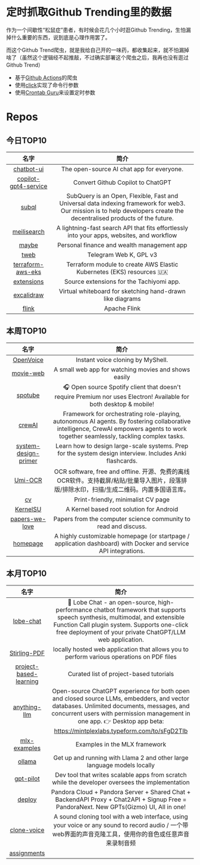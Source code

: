 # 定时抓取Github Trending里的数据

作为一个间歇性“松鼠症”患者，有时候会花几个小时逛Github Trending，生怕漏掉什么重要的东西，说到底是心理作用罢了。

而这个Github Trend爬虫，就是我给自己开的一味药，都收集起来，就不怕漏掉啥了（虽然这个逻辑经不起推敲，不过确实部署这个爬虫之后，我再也没有逛过Github Trend）

* 基于[Github Actions](https://docs.github.com/en/actions)的爬虫
* 使用[click](https://github.com/pallets/click)实现了命令行参数
* 使用[Crontab Guru](https://crontab.guru/)来设置定时参数

# Repos
## 今日TOP10 
<!-- START OF DAILY_TOP10_REPOS -->
| 名字 | 简介 |
| :----: | :----: |
| [chatbot-ui](https://github.com/mckaywrigley/chatbot-ui) | The open-source AI chat app for everyone. |
| [copilot-gpt4-service](https://github.com/aaamoon/copilot-gpt4-service) | Convert Github Copilot to ChatGPT |
| [subql](https://github.com/subquery/subql) | SubQuery is an Open, Flexible, Fast and Universal data indexing framework for web3. Our mission is to help developers create the decentralised products of the future. |
| [meilisearch](https://github.com/meilisearch/meilisearch) | A lightning-fast search API that fits effortlessly into your apps, websites, and workflow |
| [maybe](https://github.com/maybe-finance/maybe) | Personal finance and wealth management app |
| [tweb](https://github.com/morethanwords/tweb) | Telegram Web K, GPL v3 |
| [terraform-aws-eks](https://github.com/terraform-aws-modules/terraform-aws-eks) | Terraform module to create AWS Elastic Kubernetes (EKS) resources 🇺🇦 |
| [extensions](https://github.com/keiyoushi/extensions) | Source extensions for the Tachiyomi app. |
| [excalidraw](https://github.com/excalidraw/excalidraw) | Virtual whiteboard for sketching hand-drawn like diagrams |
| [flink](https://github.com/apache/flink) | Apache Flink |
<!-- END OF DAILY_TOP10_REPOS -->

## 本周TOP10
<!-- START OF WEEKLY_TOP10_REPOS -->
| 名字 | 简介 |
| :----: | :----: |
| [OpenVoice](https://github.com/myshell-ai/OpenVoice) | Instant voice cloning by MyShell. |
| [movie-web](https://github.com/movie-web/movie-web) | A small web app for watching movies and shows easily |
| [spotube](https://github.com/KRTirtho/spotube) | 🎧 Open source Spotify client that doesn't require Premium nor uses Electron! Available for both desktop & mobile! |
| [crewAI](https://github.com/joaomdmoura/crewAI) | Framework for orchestrating role-playing, autonomous AI agents. By fostering collaborative intelligence, CrewAI empowers agents to work together seamlessly, tackling complex tasks. |
| [system-design-primer](https://github.com/donnemartin/system-design-primer) | Learn how to design large-scale systems. Prep for the system design interview. Includes Anki flashcards. |
| [Umi-OCR](https://github.com/hiroi-sora/Umi-OCR) | OCR software, free and offline. 开源、免费的离线OCR软件。支持截屏/粘贴/批量导入图片，段落排版/排除水印，扫描/生成二维码。内置多国语言库。 |
| [cv](https://github.com/BartoszJarocki/cv) | Print-friendly, minimalist CV page |
| [KernelSU](https://github.com/tiann/KernelSU) | A Kernel based root solution for Android |
| [papers-we-love](https://github.com/papers-we-love/papers-we-love) | Papers from the computer science community to read and discuss. |
| [homepage](https://github.com/gethomepage/homepage) | A highly customizable homepage (or startpage / application dashboard) with Docker and service API integrations. |
<!-- END OF WEEKLY_TOP10_REPOS -->

## 本月TOP10
<!-- START OF MONTHLY_TOP10_REPOS -->
| 名字 | 简介 |
| :----: | :----: |
| [lobe-chat](https://github.com/lobehub/lobe-chat) | 🤖 Lobe Chat - an open-source, high-performance chatbot framework that supports speech synthesis, multimodal, and extensible Function Call plugin system. Supports one-click free deployment of your private ChatGPT/LLM web application. |
| [Stirling-PDF](https://github.com/Stirling-Tools/Stirling-PDF) | locally hosted web application that allows you to perform various operations on PDF files |
| [project-based-learning](https://github.com/practical-tutorials/project-based-learning) | Curated list of project-based tutorials |
| [anything-llm](https://github.com/Mintplex-Labs/anything-llm) | Open-source ChatGPT experience for both open and closed source LLMs, embedders, and vector databases. Unlimited documents, messages, and concurrent users with permission management in one app. 👉 Desktop app beta: https://mintplexlabs.typeform.com/to/sFgD2TIb |
| [mlx-examples](https://github.com/ml-explore/mlx-examples) | Examples in the MLX framework |
| [ollama](https://github.com/jmorganca/ollama) | Get up and running with Llama 2 and other large language models locally |
| [gpt-pilot](https://github.com/Pythagora-io/gpt-pilot) | Dev tool that writes scalable apps from scratch while the developer oversees the implementation |
| [deploy](https://github.com/pandora-next/deploy) | Pandora Cloud + Pandora Server + Shared Chat + BackendAPI Proxy + Chat2API + Signup Free = PandoraNext. New GPTs(Gizmo) UI, All in one! |
| [clone-voice](https://github.com/jianchang512/clone-voice) | A sound cloning tool with a web interface, using your voice or any sound to record audio / 一个带web界面的声音克隆工具，使用你的音色或任意声音来录制音频 |
| [assignments](https://github.com/100xdevs-cohort-2/assignments) |  |
<!-- END OF MONTHLY_TOP10_REPOS -->
